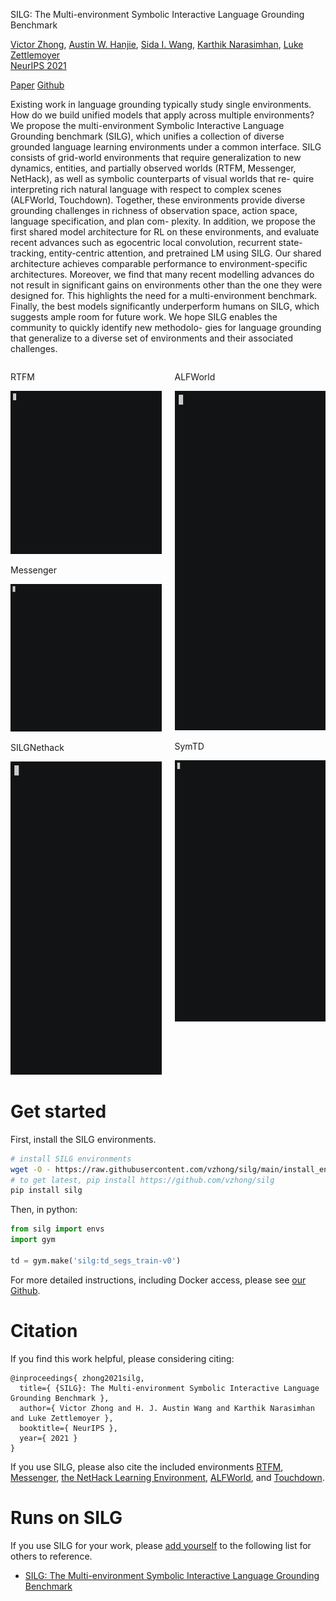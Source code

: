 <section class="hero">
  <div class="hero-body">
    <p class="title">
      SILG: The Multi-environment Symbolic Interactive Language Grounding Benchmark
    </p>
    <p class="subtitle">
      <a href="//victorzhong.com">Victor Zhong</a>,
      <a href="//ahjwang.github.io">Austin W. Hanjie</a>,
      <a href="//www.sidaw.xyz">Sida I. Wang</a>,
      <a href="//www.cs.princeton.edu/~karthikn">Karthik Narasimhan</a>,
      <a href="//www.cs.washington.edu/people/faculty/lsz">Luke Zettlemoyer</a>
      <br />
      <a href="//nips.cc/Conferences/2021">NeurIPS 2021</a>
    </p>
    <p>
      <a class="button is-dark" href="">Paper</a>
      <a class="button is-dark" href="//github.com/vzhong/silg">Github</a>
    </p>
  </div>
</section>

Existing work in language grounding typically study single environments. How do we build unified models that apply across multiple environments? We propose the multi-environment Symbolic Interactive Language Grounding benchmark (SILG), which unifies a collection of diverse grounded language learning environments under a common interface. SILG consists of grid-world environments that require generalization to new dynamics, entities, and partially observed worlds (RTFM, Messenger, NetHack), as well as symbolic counterparts of visual worlds that re- quire interpreting rich natural language with respect to complex scenes (ALFWorld, Touchdown). Together, these environments provide diverse grounding challenges in richness of observation space, action space, language specification, and plan com- plexity. In addition, we propose the first shared model architecture for RL on these environments, and evaluate recent advances such as egocentric local convolution, recurrent state-tracking, entity-centric attention, and pretrained LM using SILG. Our shared architecture achieves comparable performance to environment-specific architectures. Moreover, we find that many recent modelling advances do not result in significant gains on environments other than the one they were designed for. This highlights the need for a multi-environment benchmark. Finally, the best models significantly underperform humans on SILG, which suggests ample room for future work. We hope SILG enables the community to quickly identify new methodolo- gies for language grounding that generalize to a diverse set of environments and their associated challenges.


<div class="columns">
  <div class="column">
    <p>RTFM</p>
    <img src="static/img/rtfm.gif" style="max-width: 600px;">
    <p>Messenger</p>
    <img src="static/img/msgr.gif" style="max-width: 600px;">
    <p>SILGNethack</p>
    <img src="static/img/nethack.gif" style="max-width: 600px;">
  </div>
  <div class="column">
    <p>ALFWorld</p>
    <img src="static/img/alfworld.gif" style="max-width: 600px;">
    <p>SymTD</p>
    <img src="static/img/touchdown.gif" style="max-width: 600px;">
  </div>
</div>


# Get started

First, install the SILG environments.

```bash
# install SILG environments
wget -O - https://raw.githubusercontent.com/vzhong/silg/main/install_envs.sh | bash
# to get latest, pip install https://github.com/vzhong/silg
pip install silg
```

Then, in python:
```python
from silg import envs
import gym

td = gym.make('silg:td_segs_train-v0')
```

For more detailed instructions, including Docker access, please see [our Github](https://github.com/vzhong/silg).


# Citation

If you find this work helpful, please considering citing:

```
@inproceedings{ zhong2021silg,
  title={ {SILG}: The Multi-environment Symbolic Interactive Language Grounding Benchmark },
  author={ Victor Zhong and H. J. Austin Wang and Karthik Narasimhan and Luke Zettlemoyer },
  booktitle={ NeurIPS },
  year={ 2021 }
}
```

If you use SILG, please also cite the included environments
[RTFM](https://github.com/facebookresearch/RTFM),
[Messenger](https://github.com/ahjwang/messenger-emma/),
[the NetHack Learning Environment](https://github.com/facebookresearch/nle),
[ALFWorld](https://alfworld.github.io/),
and
[Touchdown](https://github.com/lil-lab/touchdown).


# Runs on SILG

If you use SILG for your work, please [add yourself](https://github.com/vzhong/silg/edit/docs/docs/index.md) to the following list for others to reference.

- [SILG: The Multi-environment Symbolic Interactive Language Grounding Benchmark]()
